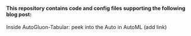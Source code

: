#### This repository contains code and config files supporting the following blog post:
Inside AutoGluon-Tabular: peek into the Auto in AutoML (add link)
